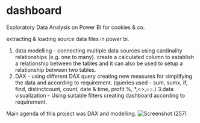 # dashboard
Exploratory Data Analysis on Power BI for cookies & co.

extracting & loading source data files in power bi.
1. data modelling - connecting multiple data sources using cardinality relationships (e.g. one to many). create a calculated column to establish a relationship between the tables and it can also be used to setup a relationship between two tables.
2. DAX - using different DAX query creating new measures for simplifying the data and according to requirement. (queries used - sum, sumx, if, find, distinctcount, count, date & time, profit %, *,<>,==.)
3.data visualization - Using suitable filters creating dashboard according to requirement.

Main agenda of this project was DAX and modelling.
![Screenshot (257)](https://user-images.githubusercontent.com/115246253/212618870-dc75d331-7c4f-4aa2-b4ff-967cb5674abd.png)
